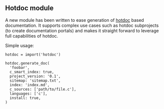 ## Hotdoc module

A new module has been written to ease generation of [hotdoc](https://hotdoc.github.io/) based
documentation. It supports complex use cases such as hotdoc subprojects (to create documentation
portals) and makes it straight forward to leverage full capabilities of hotdoc.

Simple usage:

``` meson
hotdoc = import('hotdoc')

hotdoc.generate_doc(
  'foobar',
  c_smart_index: true,
  project_version: '0.1',
  sitemap: 'sitemap.txt',
  index: 'index.md',
  c_sources: ['path/to/file.c'],
  languages: ['c'],
  install: true,
)
```
